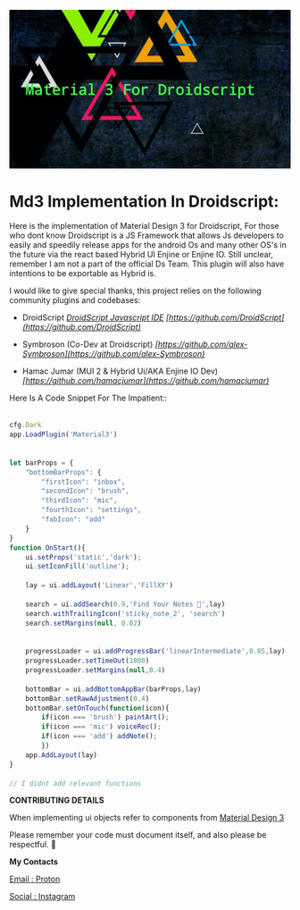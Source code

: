![](MaterialDs.png)
# Md3 Implementation In Droidscript:


Here is the implementation of Material Design 3 for Droidscript,
For those who dont know Droidscript is a JS Framework that allows
Js developers to easily and speedily release apps for the android
Os and many other OS's in the future via the react based Hybrid UI
Enjine
or Enjine IO.
Still unclear, remember I am not a part of the official Ds Team.
This plugin will also have intentions to be exportable as Hybrid 
is.

I would like to give special thanks, this project relies on the 
following community plugins and codebases:

- DroidScript 
_[DroidScript Javascript IDE](https://droidscript.org/)_
_[https://github.com/DroidScript](https://github.com/DroidScript)_

- Symbroson (Co-Dev at Droidscript)
_[https://github.com/alex-Symbroson](https://github.com/alex-Symbroson)_


- Hamac Jumar (MUI 2 & Hybrid Ui/AKA Enjine IO Dev)
_[https://github.com/hamacjumar](https://github.com/hamacjumar)_


Here Is A Code Snippet For The Impatient::

```javascript

cfg.Dark
app.LoadPlugin('Material3')


let barProps = {
	"bottomBarProps": {
		"firstIcon": "inbox",
		"secondIcon": "brush",
		"thirdIcon": "mic",
		"fourthIcon": "settings",
		"fabIcon": "add"
	}
}
function OnStart(){
    ui.setProps('static','dark');
    ui.setIconFill('outline');
    
    lay = ui.addLayout('Linear','FillXY')
    
    search = ui.addSearch(0.9,'Find Your Notes 👻',lay)
    search.withTrailingIcon('sticky_note_2', 'search')
    search.setMargins(null, 0.02)
    
    
    progressLoader = ui.addProgressBar('linearIntermediate',0.85,lay)
    progressLoader.setTimeOut(1800)
    progressLoader.setMargins(null,0.4)
    
    bottomBar = ui.addBottomAppBar(barProps,lay)
    bottomBar.setRawAdjustment(0.4)
    bottomBar.setOnTouch(function(icon){
        if(icon === 'brush') paintArt();
        if(icon === 'mic') voiceRec();
        if(icon === 'add') addNote();
        })
    app.AddLayout(lay)
}

// I didnt add relevant functions

```


__CONTRIBUTING DETAILS__


When implementing ui objects refer to components from [Material Design 3](https://m3.material.io/components)

Please remember your code must document itself, and also please be respectful. 👻

__My Contacts__

[Email : Proton](oarabilekoore@protonmail.com)

[Social : Instagram](https://www.instagram.com/oneofakind_tm/)
